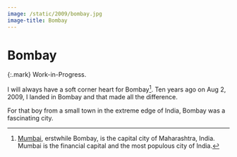 ```yaml
---
image: /static/2009/bombay.jpg
image-title: Bombay
---
```


# Bombay

{:.mark}
Work-in-Progress.

I will always have a soft corner heart for Bombay[^bombay]. Ten years ago on Aug 2, 2009, I landed in Bombay and that made all the difference.

For that boy from a small town in the extreme edge of India, Bombay was a fascinating city.

[^bombay]: [Mumbai](https://en.wikipedia.org/wiki/Mumbai), erstwhile Bombay, is the capital city of Maharashtra, India. Mumbai is the financial capital and the most populous city of India.